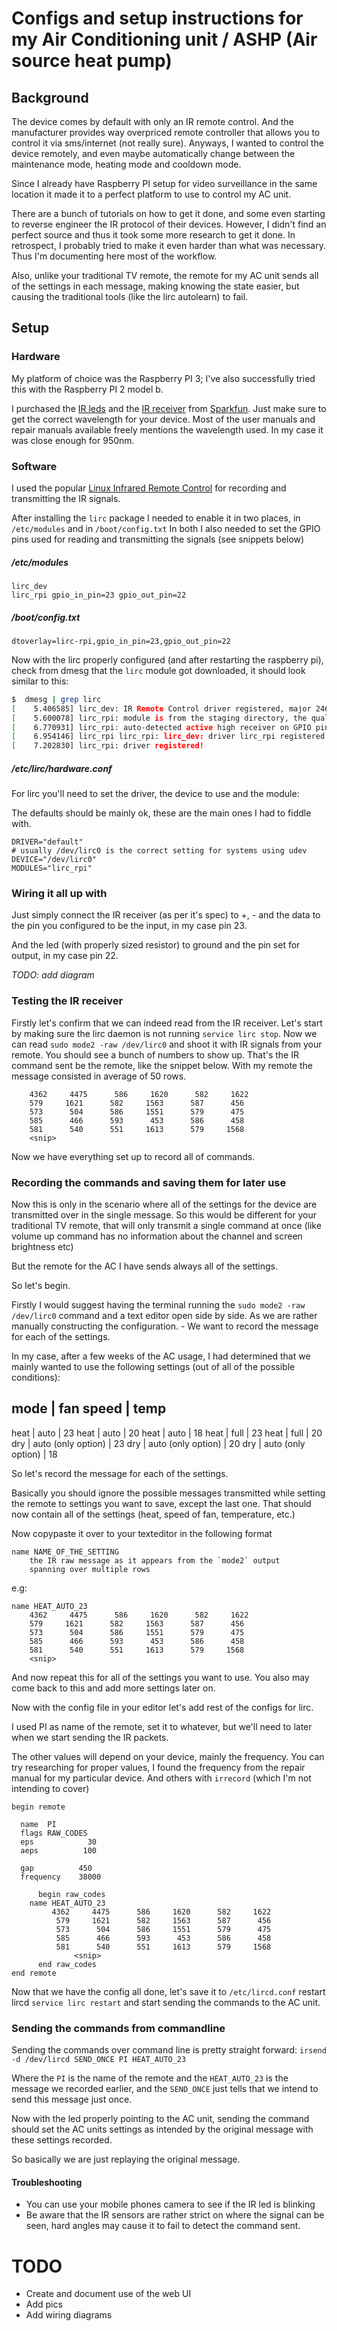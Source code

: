 # Configs and setup instructions for my Air Conditioning unit  / ASHP (Air source heat pump)

## Background

The device comes by default with only an IR remote control. And the manufacturer provides way overpriced remote controller that allows you to control it via sms/internet (not really sure).
Anyways, I wanted to control the device remotely, and even maybe automatically change between the maintenance mode, heating mode and cooldown mode.

Since I already have Raspberry PI setup for video surveillance in the same location it made it to a perfect platform to use to control my AC unit.

There are a bunch of tutorials on how to get it done, and some even starting to reverse engineer the IR protocol of their devices.
However, I didn't find an perfect source and thus it took some more research to get it done. In retrospect, I probably tried to make it even harder than what was necessary.
Thus I'm documenting here most of the workflow.

Also, unlike your traditional TV remote, the remote for my AC unit sends all of the settings in each message, making knowing the state easier, but causing the traditional tools (like the lirc autolearn) to fail.

## Setup

### Hardware

My platform of choice was the Raspberry PI 3; I've also successfully tried this with the Raspberry PI 2 model b.

I purchased the [IR leds](https://www.sparkfun.com/products/9349) and the [IR receiver](https://www.sparkfun.com/products/10266) from [Sparkfun](https://www.sparkfun.com/). Just make sure to get the correct wavelength for your device. Most of the user manuals and repair manuals available freely mentions the wavelength used. In my case it was close enough for 950nm.

### Software

I used the popular [Linux Infrared Remote Control](http://www.lirc.org/) for recording and transmitting the IR signals.

After installing the `lirc` package I needed to enable it in two places, in
`/etc/modules`  and in `/boot/config.txt` In both I also needed to set the GPIO pins used for reading and transmitting the signals (see snippets below)

##### /etc/modules

```
lirc_dev
lirc_rpi gpio_in_pin=23 gpio_out_pin=22
```

##### /boot/config.txt

```
dtoverlay=lirc-rpi,gpio_in_pin=23,gpio_out_pin=22
```

Now with the lirc properly configured (and after restarting the raspberry pi), check from dmesg that the `lirc` module got downloaded, it should look similar to this:
```bash
$  dmesg | grep lirc
[    5.406585] lirc_dev: IR Remote Control driver registered, major 246
[    5.600078] lirc_rpi: module is from the staging directory, the quality is unknown, you have been warned.
[    6.770931] lirc_rpi: auto-detected active high receiver on GPIO pin 23
[    6.954146] lirc_rpi lirc_rpi: lirc_dev: driver lirc_rpi registered at minor = 0
[    7.202830] lirc_rpi: driver registered!
```

##### /etc/lirc/hardware.conf

For lirc you'll need to set the driver, the device to use and the module:

The defaults should be mainly ok, these are the main ones I had to fiddle with.

```
DRIVER="default"
# usually /dev/lirc0 is the correct setting for systems using udev
DEVICE="/dev/lirc0"
MODULES="lirc_rpi"
```


### Wiring it all up with

Just simply connect the IR receiver (as per it's spec) to +, - and the data to the pin you configured to be the input, in my case pin 23.

And the led (with properly sized resistor) to ground and the pin set for output, in my case pin 22.

*TODO: add diagram*

### Testing the IR receiver

Firstly let's confirm that we can indeed read from the IR receiver.
Let's start by making sure the lirc daemon is not running `service lirc stop`.
Now we can read `sudo mode2 -raw /dev/lirc0`
and shoot it with IR signals from your remote. You should see a bunch of numbers to show up. That's the IR command sent be the remote, like the snippet below. With my remote the message consisted in average of 50 rows.

```
    4362     4475      586     1620      582     1622
    579     1621      582     1563      587      456
    573      504      586     1551      579      475
    585      466      593      453      586      458
    581      540      551     1613      579     1568
    <snip>
```

Now we have everything set up to record all of commands.

### Recording the commands and saving them for later use

Now this is only in the scenario where all of the settings for the device are transmitted over in the single message. So this would be different for your traditional TV remote, that will only transmit a single command at once (like volume up command has no information about the channel and screen brightness etc)

But the remote for the AC I have sends always all of the settings.

So let's begin.

Firstly I would suggest having the terminal running the `sudo mode2 -raw /dev/lirc0` command and a text editor open side by side. As we are rather manually constructing the configuration. - We want to record the message for each of the settings.

In my case, after a few weeks of the AC usage, I had determined that we mainly wanted to use the following settings (out of all of the possible conditions):

mode | fan speed          | temp
--------------------------------
heat | auto               | 23
heat | auto               | 20
heat | auto               | 18
heat | full               | 23
heat | full               | 20
dry  | auto (only option) | 23
dry  | auto (only option) | 20
dry  | auto (only option) | 18

So let's record the message for each of the settings.

Basically you should ignore the possible messages transmitted while setting the remote to settings you want to save, except the last one. That should now contain all of the settings (heat, speed of fan, temperature, etc.)

Now copypaste it over to your texteditor in the following format

```
name NAME_OF_THE_SETTING
    the IR raw message as it appears from the `mode2` output
    spanning over multiple rows
```

e.g:
```
name HEAT_AUTO_23
    4362     4475      586     1620      582     1622
    579     1621      582     1563      587      456
    573      504      586     1551      579      475
    585      466      593      453      586      458
    581      540      551     1613      579     1568
    <snip>
```

And now repeat this for all of the settings you want to use. You also may come back to this and add more settings later on.


Now with the config file in your editor let's add rest of the configs for lirc.

I used PI as name of the remote, set it to whatever, but we'll need to later when we start sending the IR packets.

The other values will depend on your device, mainly the frequency. You can try researching for proper values, I found the frequency from the repair manual for my particular device. And others with `irrecord` (which I'm not intending to cover)

```
begin remote

  name  PI
  flags RAW_CODES
  eps            30
  aeps          100

  gap          450
  frequency    38000

      begin raw_codes
	name HEAT_AUTO_23
	     4362     4475      586     1620      582     1622
	      579     1621      582     1563      587      456
	      573      504      586     1551      579      475
	      585      466      593      453      586      458
	      581      540      551     1613      579     1568
              <snip>
      end raw_codes
end remote
```

Now that we have the config all done, let's save it to `/etc/lircd.conf` restart lircd `service lirc restart` and start sending the commands to the AC unit.

### Sending the commands from commandline

Sending the commands over command line is pretty straight forward:
`irsend -d /dev/lircd SEND_ONCE PI HEAT_AUTO_23`

Where the `PI` is the name of the remote and the `HEAT_AUTO_23` is the message we recorded earlier, and the `SEND_ONCE` just tells that we intend to send this message just once.

Now with the led properly pointing to the AC unit, sending the command should set the AC units settings as intended by the original message with these settings recorded.

So basically we are just replaying the original message.

#### Troubleshooting

* You can use your mobile phones camera to see if the IR led is blinking
* Be aware that the IR sensors are rather strict on where the signal can be seen, hard angles may cause it to fail to detect the command sent.

# TODO

* Create and document use of the web UI
* Add pics
* Add wiring diagrams

